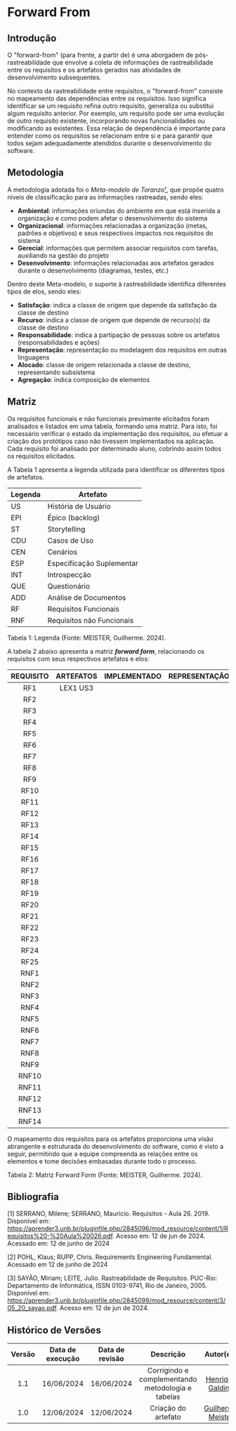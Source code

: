 # Forward From

## Introdução

<!-- A rastreabilidade é a capacidade de descrever e acompanhar a vida de um requisito, desde sua origem, passando por seu desenvolvimento e especificação, até sua posterior implantação e uso. Ela é essencial para garantir que todos os requisitos tenham sido atendidos e para gerenciar mudanças nos requisitos ao longo do ciclo de vida do projeto.

A rastreabilidade é crucial para a gerência por requisitos e para a detecção de conflitos, além de ser essencial para o gerenciamento do desenvolvimento e controle de riscos. Ela ajuda a detectar requisitos não alocados a componentes e a gerenciar as mudanças e a evolução do sistema.

A rastreabilidade pode ser implementada por meio de elos ou ligações entre requisitos inter-relacionados, suas fontes, e os componentes que os implementam. Técnicas comuns incluem o uso de referências cruzadas e matrizes de rastreabilidade, frequentemente suportadas por ferramentas de software. -->

O "forward-from" (para frente, a partir de) é uma aborgadem de pós-rastreabilidade que envolve a coleta de informações de rastreabilidade entre os requisitos e os artefatos gerados nas atividades de desenvolvimento subsequentes.

No contexto da rastreabilidade entre requisitos, o "forward-from" consiste no mapeamento das dependências entre os requisitos. Isso significa identificar se um requisito refina outro requisito, generaliza ou substitui algum requisito anterior. Por exemplo, um requisito pode ser uma evolução de outro requisito existente, incorporando novas funcionalidades ou modificando as existentes. Essa relação de dependência é importante para entender como os requisitos se relacionam entre si e para garantir que todos sejam adequadamente atendidos durante o desenvolvimento do software.


## Metodologia

A metodologia adotada foi o *Meta-modelo de Toranzo*[¹](), que propõe quatro níveis de classificação para as informações rastreadas, sendo eles:

- **Ambiental**: informações oriundas do ambiente em que está inserida a organização e como podem afetar o desenvolvimento do sistema
- **Organizacional**: informações relacionadas a organização (metas, padrões e objetivos) e seus respectivos impactos nos requisitos do sistema
- **Gerecial**: informações que permitem associar requisitos com tarefas, auxiliando na gestão do projeto
- **Desenvolvimento**: informações relacionadas aos artefatos gerados durante o desenvolvimento (diagramas, testes, etc.)

Dentro deste Meta-modelo, o suporte à rastreabilidade identifica diferentes tipos de elos, sendo eles:

- **Satisfação**: indica a classe de origem que depende da satisfação da classe de destino
- **Recurso**: indica a classe de origem que depende de recurso(s) da classe de destino
- **Responsabilidade**: indica a partipação de pessoas sobre os artefatos (responsabilidades e ações)
- **Representação**: representação ou modelagem dos requisitos em outras linguagens
- **Alocado**: classe de origem relacionada a classe de destino, representando subsistema
- **Agregação**: indica composição de elementos

## Matriz

Os requisitos funcionais e não funcionais previmente elicitados foram analisados e listados em uma tabela, formando uma matriz. Para isto, foi necessário verificar o estado da implementação dos requisitos, ou efetuar a criação dos protótipos caso não tivessem implementados na aplicação. Cada requisito foi analisado por determinado aluno, cobrindo assim todos os requisitos elicitados.

A Tabela 1 apresenta a legenda utilizada para identificar os diferentes tipos de artefatos.

| Legenda | Artefato                  |
| ------- | ------------------------- |
| US      | História de Usuário       |
| EPI     | Épico (backlog)           |
| ST      | Storytelling              |
| CDU     | Casos de Uso              |
| CEN     | Cenários                  |
| ESP     | Especificação Suplementar |
| INT     | Introspecção              |
| QUE     | Questionário              |
| ADD     | Análise de Documentos     |
| RF      | Requisitos Funcionais     |
| RNF     | Requisitos não Funcionais |

<div>
<p> Tabela 1: Legenda (Fonte: MEISTER, Guilherme. 2024).</p>
</div>

A tabela 2 abaixo apresenta a matriz ***forward form***, relacionando os requisitos com seus respectivos artefatos e elos:

| REQUISITO | ARTEFATOS | IMPLEMENTADO | REPRESENTAÇÃO | ELO |
| :--: | :--: | :--: | :--: | :--: |
| RF1 | LEX1 US3 |  |  |  |
| RF2 |  |  |  |  |  |
| RF3 |  |  |  |  |  |
| RF4 |  |  |  |  |  |
| RF5 |  |  |  |  |  |
| RF6 |  |  |  |  |  |
| RF7 |  |  |  |  |  |
| RF8 | |  |  |  |  |
| RF9 | |  |  |  |  |
| RF10 | |  |  |  |  |
| RF11 | |  |  |  |  |
| RF12 | |  |  |  |  |
| RF13 | |  |  |  |  |
| RF14 | |  |  |  |  |
| RF15 | |  |  |  |  |
| RF16 | |  |  |  |  |
| RF17 | |  |  |  |  |
| RF18 | |  |  |  |  |
| RF19 | |  |  |  |  |
| RF20 | |  |  |  |  |
| RF21 | |  |  |  |  |
| RF22 | |  |  |  |  |
| RF23 | |  |  |  |  |
| RF24 | |  |  |  |  |
| RF25 | |  |  |  |  |
| RNF1 | |  |  |  |  |
| RNF2 | |  |  |  |  |
| RNF3 | |  |  |  |  |
| RNF4 | |  |  |  |  |
| RNF5 | |  |  |  |  |
| RNF6 | |  |  |  |  |
| RNF7 | |  |  |  |  |
| RNF8 | |  |  |  |  |
| RNF9 | |  |  |  |  |
| RNF10 | |  |  |  |  |
| RNF11 | |  |  |  |  |
| RNF12 | |  |  |  |  |
| RNF13 | |  |  |  |  |
| RNF14 | |  |  |  |  |


O mapeamento dos requisitos para os artefatos proporciona uma visão abrangente e estruturada do desenvolvimento do software, como é visto a seguir, permitindo que a equipe compreenda as relações entre os elementos e tome decisões embasadas durante todo o processo.

<div>
<p> Tabela 2: Matriz Forward Form (Fonte: MEISTER, Guilherme. 2024).</p>
</div>


## Bibliografia

[1] SERRANO, Milene; SERRANO, Maurício. Requisitos - Aula 26. 2019. Disponível em: <https://aprender3.unb.br/pluginfile.php/2845096/mod_resource/content/1/Requisitos%20-%20Aula%20026.pdf>. Acesso em: 12 de jun de 2024. Acessado em: 12 de junho de 2024

[2] POHL, Klaus; RUPP, Chris. Requirements Engineering Fundamental. Acessado em 12 de junho de 2024

[3] SAYÃO, Miriam; LEITE, Julio. Rastreabilidade de Requisitos. PUC-Rio: Departamento de Informática, ISSN 0103-9741, Rio de Janeiro, 2005. Disponível em: <https://aprender3.unb.br/pluginfile.php/2845099/mod_resource/content/3/05_20_sayao.pdf>. Acesso em: 12 de jun de 2024.

## Histórico de Versões

| Versão | Data de execução | Data de revisão |  Descrição                          | Autor(es)                                           | Revisor(es)                                           |
| :----: | :--------------: | :-------------: | :---------------------------------: | :-------------------------------------------------: | :---------------------------------------------------: |
| 1.1    | 16/06/2024       | 16/06/2024      | Corrigindo e complementando metodologia e tabelas   | [Henrique Galdino](https://github.com/hgaldino05)   | [Júlio César](https://github.com/Julio1099)         |
| 1.0    | 12/06/2024       | 12/06/2024      | Criação do artefato | [Guilherme Meister](https://github.com/gmeister18)   | [Henrique Galdino](https://github.com/hgaldino05)     |

